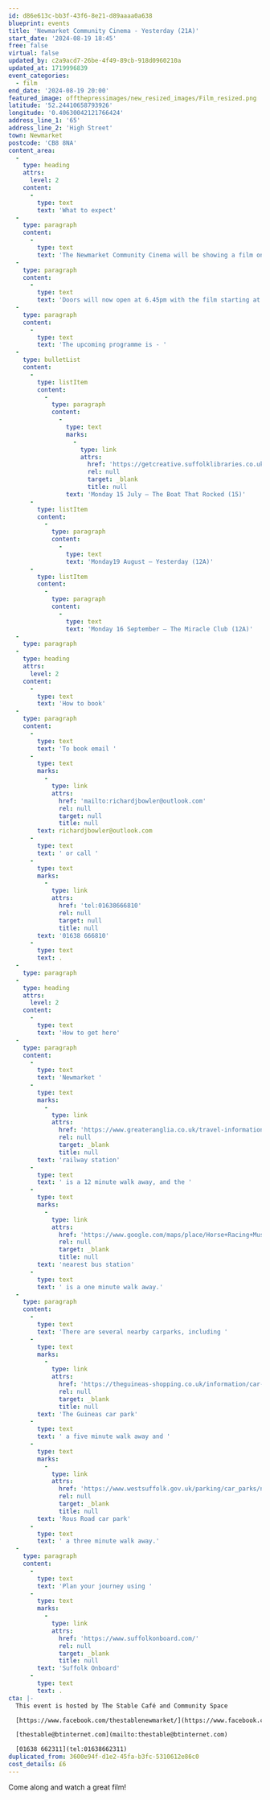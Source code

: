 ```yaml
---
id: d86e613c-bb3f-43f6-8e21-d89aaaa0a638
blueprint: events
title: 'Newmarket Community Cinema - Yesterday (21A)'
start_date: '2024-08-19 18:45'
free: false
virtual: false
updated_by: c2a9acd7-26be-4f49-89cb-918d0960210a
updated_at: 1719996839
event_categories:
  - film
end_date: '2024-08-19 20:00'
featured_image: offthepressimages/new_resized_images/Film_resized.png
latitude: '52.24410658793926'
longitude: '0.40630042121766424'
address_line_1: '65'
address_line_2: 'High Street'
town: Newmarket
postcode: 'CB8 8NA'
content_area:
  -
    type: heading
    attrs:
      level: 2
    content:
      -
        type: text
        text: 'What to expect'
  -
    type: paragraph
    content:
      -
        type: text
        text: 'The Newmarket Community Cinema will be showing a film once a month at The Stable Café and Community Space.'
  -
    type: paragraph
    content:
      -
        type: text
        text: 'Doors will now open at 6.45pm with the film starting at 7.30pm. Your ticket includes free refreshments.'
  -
    type: paragraph
    content:
      -
        type: text
        text: 'The upcoming programme is - '
  -
    type: bulletList
    content:
      -
        type: listItem
        content:
          -
            type: paragraph
            content:
              -
                type: text
                marks:
                  -
                    type: link
                    attrs:
                      href: 'https://getcreative.suffolklibraries.co.uk/things-to-do/community-cinema-15-07'
                      rel: null
                      target: _blank
                      title: null
                text: 'Monday 15 July – The Boat That Rocked (15)'
      -
        type: listItem
        content:
          -
            type: paragraph
            content:
              -
                type: text
                text: 'Monday19 August – Yesterday (12A)'
      -
        type: listItem
        content:
          -
            type: paragraph
            content:
              -
                type: text
                text: 'Monday 16 September – The Miracle Club (12A)'
  -
    type: paragraph
  -
    type: heading
    attrs:
      level: 2
    content:
      -
        type: text
        text: 'How to book'
  -
    type: paragraph
    content:
      -
        type: text
        text: 'To book email '
      -
        type: text
        marks:
          -
            type: link
            attrs:
              href: 'mailto:richardjbowler@outlook.com'
              rel: null
              target: null
              title: null
        text: richardjbowler@outlook.com
      -
        type: text
        text: ' or call '
      -
        type: text
        marks:
          -
            type: link
            attrs:
              href: 'tel:01638666810'
              rel: null
              target: null
              title: null
        text: '01638 666810'
      -
        type: text
        text: .
  -
    type: paragraph
  -
    type: heading
    attrs:
      level: 2
    content:
      -
        type: text
        text: 'How to get here'
  -
    type: paragraph
    content:
      -
        type: text
        text: 'Newmarket '
      -
        type: text
        marks:
          -
            type: link
            attrs:
              href: 'https://www.greateranglia.co.uk/travel-information/station-information/nmk'
              rel: null
              target: _blank
              title: null
        text: 'railway station'
      -
        type: text
        text: ' is a 12 minute walk away, and the '
      -
        type: text
        marks:
          -
            type: link
            attrs:
              href: 'https://www.google.com/maps/place/Horse+Racing+Museum/@52.243469,0.4042586,19z/data=!4m23!1m16!4m15!1m6!1m2!1s0x47d8426600107deb:0xf0338d80ad1822a2!2sNewmarket+High+St,+Newmarket+CB8+8JH!2m2!1d0.4051046!2d52.2434653!1m6!1m2!1s0x47d8426898d99ce7:0xd5068503fce0989b!2sThe+Stable+Cafe+%26+Community+Space,+65+High+St,+Newmarket+CB8+8NA!2m2!1d0.4062017!2d52.2439795!3e2!3m5!1s0x47d8426600814977:0x7974ce45dd6fbe4!8m2!3d52.243469!4d0.405055!16s%2Fg%2F11btm3yd2l?entry=ttu'
              rel: null
              target: _blank
              title: null
        text: 'nearest bus station'
      -
        type: text
        text: ' is a one minute walk away.'
  -
    type: paragraph
    content:
      -
        type: text
        text: 'There are several nearby carparks, including '
      -
        type: text
        marks:
          -
            type: link
            attrs:
              href: 'https://theguineas-shopping.co.uk/information/car-parking.php'
              rel: null
              target: _blank
              title: null
        text: 'The Guineas car park'
      -
        type: text
        text: ' a five minute walk away and '
      -
        type: text
        marks:
          -
            type: link
            attrs:
              href: 'https://www.westsuffolk.gov.uk/parking/car_parks/newmarket-car-parks.cfm'
              rel: null
              target: _blank
              title: null
        text: 'Rous Road car park'
      -
        type: text
        text: ' a three minute walk away.'
  -
    type: paragraph
    content:
      -
        type: text
        text: 'Plan your journey using '
      -
        type: text
        marks:
          -
            type: link
            attrs:
              href: 'https://www.suffolkonboard.com/'
              rel: null
              target: _blank
              title: null
        text: 'Suffolk Onboard'
      -
        type: text
        text: .
cta: |-
  This event is hosted by The Stable Café and Community Space

  [https://www.facebook.com/thestablenewmarket/](https://www.facebook.com/thestablenewmarket/)

  [thestable@btinternet.com](mailto:thestable@btinternet.com)

  [01638 662311](tel:01638662311)
duplicated_from: 3600e94f-d1e2-45fa-b3fc-5310612e86c0
cost_details: £6
---
```

Come along and watch a great film!